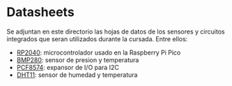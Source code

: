 # Datasheets

Se adjuntan en este directorio las hojas de datos de los sensores y circuitos integrados que seran utilizados durante la cursada. Entre ellos:

- [RP2040](./rp2040.pdf): microcontrolador usado en la Raspberry Pi Pico
- [BMP280](./bmp280.pdf): sensor de presion y temperatura
- [PCF8574](./pcf8574.pdf): expansor de I/O para I2C
- [DHT11](./dht11.pdf): sensor de humedad y temperatura